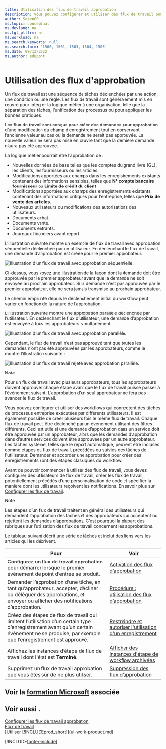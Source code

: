 ```yaml
---
title: Utilisation des flux de travail approbation
description: Vous pouvez configurer et utiliser des flux de travail pour relier les tâches de processus métier telles que le report automatique ou la demande et l’octroi de l'approbation de nouveaux enregistrements.
author: SorenGP
ms.topic: conceptual
ms.devlang: na
ms.tgt_pltfrm: na
ms.workload: na
ms.search.keywords: null
ms.search.form: '1500, 1501, 1503, 1504, 1505'
ms.date: 09/13/2022
ms.author: edupont
---
```

# <a name="use-approval-workflows"></a><a name="use-approval-workflows"></a>Utilisation des flux d'approbation

Un flux de travail est une séquence de tâches déclenchées par une action, une condition ou une règle. Les flux de travail sont généralement mis en œuvre pour intégrer la logique métier à une organisation, telle que la séparation des tâches, l’unification des processus ou pour appliquer les bonnes pratiques.

Les flux de travail sont conçus pour créer des demandes pour approbation d’une modification du champ d’enregistrement tout en conservant l’ancienne valeur au cas où la demande ne serait pas approuvée. La nouvelle valeur ne sera pas mise en œuvre tant que la dernière demande n’aura pas été approuvée.

La logique métier pourrait être l’approbation de :

- Nouvelles données de base telles que les comptes du grand livre (GL), les clients, les fournisseurs ou les articles.
- Modifications apportées aux champs dans les enregistrements existants contenant des informations sensibles, telles que **N° compte bancaire fournisseur** ou **Limite de crédit du client**
- Modifications apportées aux champs des enregistrements existants contenant des informations critiques pour l’entreprise, telles que **Prix de vente des articles**.
- Nouveaux utilisateurs ou modifications des autorisations des utilisateurs.
- Documents achat.
- Documents vente.
- Documents entrants.
- Journaux financiers avant report.

L’illustration suivante montre un exemple de flux de travail avec approbation séquentielle déclenchée par un utilisateur. En déclenchant le flux de travail, une demande d’approbation est créée pour le premier approbateur.  

![Illustration d’un flux de travail avec approbation séquentielle.](media/Workflows/approval-flow.png)

Ci-dessus, vous voyez une illustration de la façon dont la demande doit être approuvée par le premier approbateur avant que la demande ne soit envoyée au prochain approbateur. Si la demande n’est pas approuvée par le premier approbateur, elle ne sera jamais transmise au prochain approbateur.

Le chemin emprunté depuis le déclenchement initial du workflow peut varier en fonction de la nature de l’approbation.  

L’illustration suivante montre une approbation parallèle déclenchée par l’utilisateur. En déclenchant le flux d’utilisateur, une demande d’approbation est envoyée à tous les approbateurs simultanément.  

![Illustration d’un flux de travail avec approbation parallèle.](media/Workflows/approval-flow-2.png)

Cependant, le flux de travail n’est pas approuvé tant que toutes les demandes n’ont pas été approuvées par les approbateurs, comme le montre l’illustration suivante :  

![Illustration d’un flux de travail rejeté avec approbation parallèle.](media/Workflows/approval-flow-3.png)

> [!NOTE]  
> Pour un flux de travail avec plusieurs approbateurs, tous les approbateurs doivent approuver chaque étape avant que le flux de travail puisse passer à l’événement suivant. L’approbation d’un seul approbateur ne fera pas avancer le flux de travail.

Vous pouvez configurer et utiliser des workflows qui connectent des tâches de processus entreprise exécutées par différents utilisateurs. Il est également possible de créer plusieurs fois le même flux de travail. Chaque flux de travail peut-être déclenché par un événement utilisant des filtres différents. Ceci est utile si une demande d’approbation dans un service doit être approuvée par un approbateur, alors que les demandes d’approbation dans d’autres services doivent être approuvées par un autre approbateur. Les tâches système, telles que le report automatique, peuvent être incluses comme étapes du flux de travail, précédées ou suivies des tâches de l'utilisateur. Demander et accorder une approbation pour créer des enregistrements sont des étapes classiques du workflow.  

Avant de pouvoir commencer à utiliser des flux de travail, vous devez configurer des utilisateurs de flux de travail, créer les flux de travail, potentiellement précédés d’une personnalisation de code et spécifier la manière dont les utilisateurs reçoivent les notifications. En savoir plus sur [Configurer les flux de travail](across-set-up-workflows.md).

> [!NOTE]  
> Les étapes d’un flux de travail traitent en général des utilisateurs qui demandent l’approbation des tâches et des approbateurs qui acceptent ou rejettent les demandes d’approbations. C’est pourquoi la plupart des rubriques sur l’utilisation des flux de travail concernent les approbations.  

 Le tableau suivant décrit une série de tâches et inclut des liens vers les articles qui les décrivent.  

| **Pour** | **Voir** |
|--|--|
| Configurez un flux de travail approbation pour démarrer lorsque le premier événement de point d’entrée se produit. | [Activation des flux d’approbation](across-how-to-enable-workflows.md) |
| Demander l’approbation d’une tâche, en tant qu’approbateur, accepter, décliner ou déléguer des approbations, et envoyer ou afficher des notifications d’approbation. | [Procédure : utilisation des flux d’approbation](across-how-use-approval-workflows.md) |
| Créez des étapes de flux de travail qui limitent l’utilisation d’un certain type d’enregistrement avant qu’un certain événement ne se produise, par exemple que l’enregistrement est approuvé. | [Restreindre et autoriser l'utilisation d'un enregistrement](across-how-to-restrict-and-allow-usage-of-a-record.md) |
| Affichez les instances d’étape de flux de travail dont l'état est **Terminé**. | [Afficher des instances d'étape de workflow archivées](across-how-to-view-archived-workflow-step-instances.md) |
| Supprimez un flux de travail approbation que vous êtes sûr de ne plus utiliser. | [Suppression des flux d’approbation](across-how-to-delete-workflows.md) |

## <a name="see-related-microsoft-training"></a><a name="see-related-microsoft-training"></a>Voir la [formation Microsoft](/training/modules/create-workflows/) associée

## <a name="see-also"></a><a name="see-also"></a>Voir aussi .

[Configurer les flux de travail approbation](across-set-up-workflows.md)  
[Flux de travail](across-workflow.md)  
[Utiliser [!INCLUDE[prod_short](includes/prod_short.md)]](ui-work-product.md)  

[!INCLUDE[footer-include](includes/footer-banner.md)]
